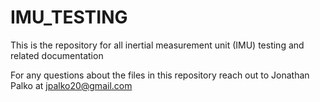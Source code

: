 # IMU_TESTING
This is the repository for all inertial measurement unit (IMU) testing and related documentation

For any questions about the files in this repository reach out to Jonathan Palko at jpalko20@gmail.com
